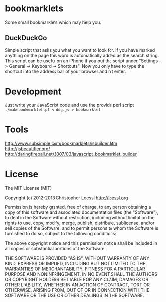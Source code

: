bookmarklets
============

Some small bookmarklets which may help you. 


DuckDuckGo
----------

Simple script that asks you what you want to look for. If you have marked anything on the page this word is automatically added as the search string. This script can be useful on an iPhone if you put the script under "Settings -> General -> Keyboard -> Shortcuts". Now you only have to type the shortcut into the address bar of your browser and hit enter.


Development
===========

Just write your JavaScript code and use the provide perl script `./makebookmarklet.pl < ddg.js > bookmarklet`


Tools
=====

http://www.subsimple.com/bookmarklets/jsbuilder.htm  
http://jsbeautifier.org/  
http://daringfireball.net/2007/03/javascript_bookmarklet_builder


License
=======

The MIT License (MIT)

Copyright (c) 2012-2013 Christopher Loessl
http://loessl.org

Permission is hereby granted, free of charge, to any person obtaining a copy
of this software and associated documentation files (the "Software"), to deal
in the Software without restriction, including without limitation the rights
to use, copy, modify, merge, publish, distribute, sublicense, and/or sell
copies of the Software, and to permit persons to whom the Software is
furnished to do so, subject to the following conditions:

The above copyright notice and this permission notice shall be included in
all copies or substantial portions of the Software.

THE SOFTWARE IS PROVIDED "AS IS", WITHOUT WARRANTY OF ANY KIND, EXPRESS OR
IMPLIED, INCLUDING BUT NOT LIMITED TO THE WARRANTIES OF MERCHANTABILITY,
FITNESS FOR A PARTICULAR PURPOSE AND NONINFRINGEMENT. IN NO EVENT SHALL THE
AUTHORS OR COPYRIGHT HOLDERS BE LIABLE FOR ANY CLAIM, DAMAGES OR OTHER
LIABILITY, WHETHER IN AN ACTION OF CONTRACT, TORT OR OTHERWISE, ARISING FROM,
OUT OF OR IN CONNECTION WITH THE SOFTWARE OR THE USE OR OTHER DEALINGS IN
THE SOFTWARE.


